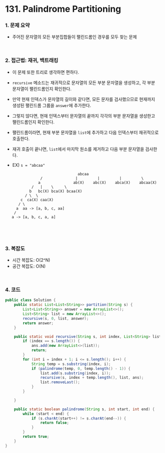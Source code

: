 # 131. Palindrome Partitioning

### 1. 문제 요약

- 주어진 문자열의 모든 부분집합들이 팰린드롬인 경우를 모두 찾는 문제 

<br>

### 2. 접근법: 재귀, 백트래킹

- 이 문제 또한 트리로 생각하면 편하다.
- `recursive` 메소드는 재귀적으로 문자열의 모든 부분 문자열을 생성하고, 각 부분 문자열이 팰린드롬인지 확인한다.
- 만약 현재 인덱스가 문자열의 길이와 같다면, 모든 문자를 검사했으므로 현재까지 생성된 팰린드롬 그룹을 `answer`에 추가한다.
- 그렇지 않다면, 현재 인덱스부터 문자열의 끝까지 각각의 부분 문자열을 생성한고 팰린드롬인지 확인한다.
- 팰린드롬이라면, 현재 부분 문자열을 `list`에 추가하고 다음 인덱스부터 재귀적으로 호출한다.
- 재귀 호출이 끝나면, `list`에서 마지막 원소를 제거하고 다음 부분 문자열을 검사한다.


- EX) `s = "abcaa"`

```bazaar
                                 abcaa
                /               |         |         |         \
               a               ab(X)    abc(X)    abca(X)    abcaa(X)
            /   |    \     \ 
           b   bc(X) bca(X) bcaa(X) 
         / \  \ 
       c  ca(X) caa(X) 
      / \
     a  aa -> [a, b, c, aa]
    /
   a -> [a, b, c, a, a]
   
    
```

<br>

### 3. 복잡도

- 시간 복잡도: O(2^N)
- 공간 복잡도: O(N)

<br>

### 4. 코드

``` Java
public class Solution {
    public static List<List<String>> partition(String s) {
        List<List<String>> answer = new ArrayList<>();
        List<String> list = new ArrayList<>();
        recursive(s, 0, list, answer);
        return answer;
    }

    public static void recursive(String s, int index, List<String> list, List<List<String>> ans) {
        if (index == s.length()) {
            ans.add(new ArrayList<>(list));
            return;
        }
        for (int i = index + 1; i <= s.length(); i++) {
            String temp = s.substring(index, i);
            if (palindrome(temp, 0, temp.length() - 1)) {
                list.add(s.substring(index, i));
                recursive(s, index + temp.length(), list, ans);
                list.removeLast();
            }
        }

    }

    public static boolean palindrome(String s, int start, int end) {
        while (start < end) {
            if (s.charAt(start++) != s.charAt(end--)) {
                return false;
            }
        }
        return true;
    }
}

```
